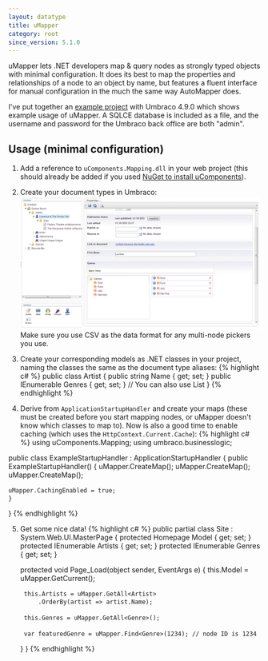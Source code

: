 ```yaml
---
layout: datatype
title: uMapper
category: root
since_version: 5.1.0
---
```


uMapper lets .NET developers map & query nodes as strongly typed objects with minimal configuration.  It does its best to map the properties and relationships of a node to an object by name, but features a fluent interface for manual configuration in the much the same way AutoMapper does.

I've put together an [example project](https://bitbucket.org/JamesDiacono/umapperexample/src) with Umbraco 4.9.0 which shows example usage of uMapper. A SQLCE database is included as a file, and the username and password for the Umbraco back office are both "admin".

## Usage (minimal configuration) ##
1. Add a reference to `uComponents.Mapping.dll` in your web project (this should already be added if you used [NuGet to install uComponents](http://nuget.org/packages/uComponents)).

2. Create your document types in Umbraco:
![Example tree](ExampleTree.png)
Make sure you use CSV as the data format for any multi-node pickers you use.

3. Create your corresponding models as .NET classes in your project, naming the classes the same as the document type aliases:
{% highlight c# %}
public class Artist
{
    public string Name { get; set; }
    public IEnumerable<Genre> Genres { get; set; } // You can also use List<T>
}
{% endhighlight %} 

4. Derive from `ApplicationStartupHandler` and create your maps (these must be created before you start mapping nodes, or uMapper doesn't know which classes to map to).  Now is also a good time to enable caching (which uses the `HttpContext.Current.Cache`):
{% highlight c# %}
using uComponents.Mapping;
using umbraco.businesslogic;

public class ExampleStartupHandler : ApplicationStartupHandler
{
    public ExampleStartupHandler()
    {
        uMapper.CreateMap<Site>();
        uMapper.CreateMap<Genre>();
        uMapper.CreateMap<Artist>();

	uMapper.CachingEnabled = true;
    }
}
{% endhighlight %} 

5. Get some nice data!
{% highlight c# %}
public partial class Site : System.Web.UI.MasterPage
{
    protected Homepage Model { get; set; }
    protected IEnumerable<Artist> Artists { get; set; }
    protected IEnumerable<Genre> Genres { get; set; }

    protected void Page_Load(object sender, EventArgs e)
    {
        this.Model = uMapper.GetCurrent<Homepage>();

        this.Artists = uMapper.GetAll<Artist>
            .OrderBy(artist => artist.Name);
            
        this.Genres = uMapper.GetAll<Genre>();
		
        var featuredGenre = uMapper.Find<Genre>(1234); // node ID is 1234
    }
}
{% endhighlight %}